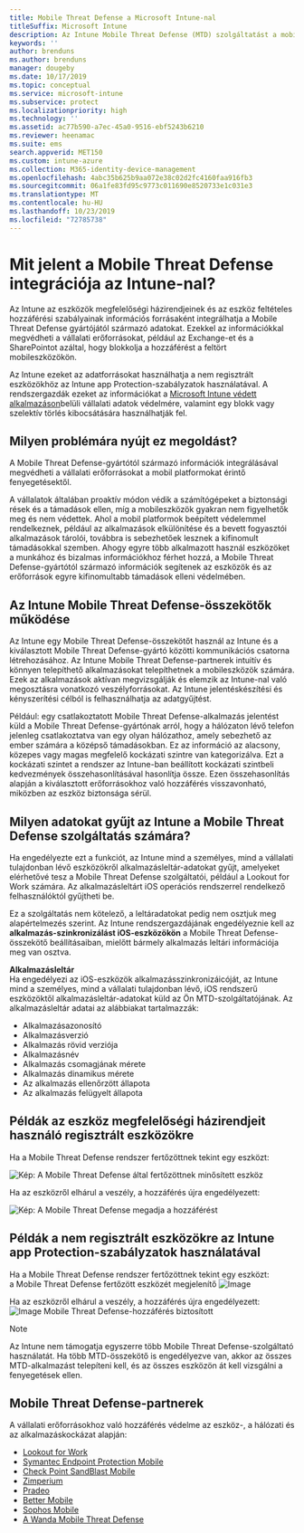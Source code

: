 ```yaml
---
title: Mobile Threat Defense a Microsoft Intune-nal
titleSuffix: Microsoft Intune
description: Az Intune Mobile Threat Defense (MTD) szolgáltatást a mobileszköz-védelmi partnerével együtt használva eszközkockázaton alapuló módon védheti meg a vállalati erőforrásokhoz való hozzáférést.
keywords: ''
author: brenduns
ms.author: brenduns
manager: dougeby
ms.date: 10/17/2019
ms.topic: conceptual
ms.service: microsoft-intune
ms.subservice: protect
ms.localizationpriority: high
ms.technology: ''
ms.assetid: ac77b590-a7ec-45a0-9516-ebf5243b6210
ms.reviewer: heenamac
ms.suite: ems
search.appverid: MET150
ms.custom: intune-azure
ms.collection: M365-identity-device-management
ms.openlocfilehash: 4abc35b625b9aa072e38c02d2fc4160faa916fb3
ms.sourcegitcommit: 06a1fe83fd95c9773c011690e8520733e1c031e3
ms.translationtype: MT
ms.contentlocale: hu-HU
ms.lasthandoff: 10/23/2019
ms.locfileid: "72785738"
---
```

# <a name="what-is-mobile-threat-defense-integration-with-intune"></a>Mit jelent a Mobile Threat Defense integrációja az Intune-nal?
Az Intune az eszközök megfelelőségi házirendjeinek és az eszköz feltételes hozzáférési szabályainak információs forrásaként integrálhatja a Mobile Threat Defense gyártójától származó adatokat. Ezekkel az információkkal megvédheti a vállalati erőforrásokat, például az Exchange-et és a SharePointot azáltal, hogy blokkolja a hozzáférést a feltört mobileszközökön.

Az Intune ezeket az adatforrásokat használhatja a nem regisztrált eszközökhöz az Intune app Protection-szabályzatok használatával. A rendszergazdák ezeket az információkat a [Microsoft Intune védett alkalmazáson](~/apps/apps-supported-intune-apps.md)belüli vállalati adatok védelmére, valamint egy blokk vagy szelektív törlés kibocsátására használhatják fel.

## <a name="what-problem-does-this-solve"></a>Milyen problémára nyújt ez megoldást?
A Mobile Threat Defense-gyártótól származó információk integrálásával megvédheti a vállalati erőforrásokat a mobil platformokat érintő fenyegetésektől.  

A vállalatok általában proaktív módon védik a számítógépeket a biztonsági rések és a támadások ellen, míg a mobileszközök gyakran nem figyelhetők meg és nem védettek. Ahol a mobil platformok beépített védelemmel rendelkeznek, például az alkalmazások elkülönítése és a bevett fogyasztói alkalmazások tárolói, továbbra is sebezhetőek lesznek a kifinomult támadásokkal szemben. Ahogy egyre több alkalmazott használ eszközöket a munkához és bizalmas információkhoz férhet hozzá, a Mobile Threat Defense-gyártótól származó információk segítenek az eszközök és az erőforrások egyre kifinomultabb támadások elleni védelmében.  

## <a name="how-do-the-intune-mobile-threat-defense-connectors-work"></a>Az Intune Mobile Threat Defense-összekötők működése

Az Intune egy Mobile Threat Defense-összekötőt használ az Intune és a kiválasztott Mobile Threat Defense-gyártó közötti kommunikációs csatorna létrehozásához. Az Intune Mobile Threat Defense-partnerek intuitív és könnyen telepíthető alkalmazásokat telepíthetnek a mobileszközök számára. Ezek az alkalmazások aktívan megvizsgálják és elemzik az Intune-nal való megosztásra vonatkozó veszélyforrásokat. Az Intune jelentéskészítési és kényszerítési célból is felhasználhatja az adatgyűjtést.  

Például: egy csatlakoztatott Mobile Threat Defense-alkalmazás jelentést küld a Mobile Threat Defense-gyártónak arról, hogy a hálózaton lévő telefon jelenleg csatlakoztatva van egy olyan hálózathoz, amely sebezhető az ember számára a középső támadásokban. Ez az információ az alacsony, közepes vagy magas megfelelő kockázati szintre van kategorizálva. Ezt a kockázati szintet a rendszer az Intune-ban beállított kockázati szintbeli kedvezmények összehasonlításával hasonlítja össze. Ezen összehasonlítás alapján a kiválasztott erőforrásokhoz való hozzáférés visszavonható, miközben az eszköz biztonsága sérül.

## <a name="what-data-does-intune-collect-for-mobile-threat-defense"></a>Milyen adatokat gyűjt az Intune a Mobile Threat Defense szolgáltatás számára?

Ha engedélyezte ezt a funkciót, az Intune mind a személyes, mind a vállalati tulajdonban lévő eszközökről alkalmazásleltár-adatokat gyűjt, amelyeket elérhetővé tesz a Mobile Threat Defense szolgáltatói, például a Lookout for Work számára. Az alkalmazásleltárt iOS operációs rendszerrel rendelkező felhasználóktól gyűjtheti be.

Ez a szolgáltatás nem kötelező, a leltáradatokat pedig nem osztjuk meg alapértelmezés szerint. Az Intune rendszergazdájának engedélyeznie kell az **alkalmazás-szinkronizálást iOS-eszközökön** a Mobile Threat Defense-összekötő beállításaiban, mielőtt bármely alkalmazás leltári információja meg van osztva.

**Alkalmazásleltár**  
Ha engedélyezi az iOS-eszközök alkalmazásszinkronizáicóját, az Intune mind a személyes, mind a vállalati tulajdonban lévő, iOS rendszerű eszközöktől alkalmazásleltár-adatokat küld az Ön MTD-szolgáltatójának. Az alkalmazásleltár adatai az alábbiakat tartalmazzák:

- Alkalmazásazonosító
- Alkalmazásverzió
- Alkalmazás rövid verziója
- Alkalmazásnév
- Alkalmazás csomagjának mérete
- Alkalmazás dinamikus mérete
- Az alkalmazás ellenőrzött állapota
- Az alkalmazás felügyelt állapota

## <a name="sample-scenarios-for-enrolled-devices-using-device-compliance-policies"></a>Példák az eszköz megfelelőségi házirendjeit használó regisztrált eszközökre

Ha a Mobile Threat Defense rendszer fertőzöttnek tekint egy eszközt:

![Kép: A Mobile Threat Defense által fertőzöttnek minősített eszköz](./media/mobile-threat-defense/MTD-image-1.png)

Ha az eszközről elhárul a veszély, a hozzáférés újra engedélyezett:

![Kép: A Mobile Threat Defense megadja a hozzáférést](./media/mobile-threat-defense/MTD-image-2.png)

## <a name="sample-scenarios-for-unenrolled-devices-using-intune-app-protection-policies"></a>Példák a nem regisztrált eszközökre az Intune app Protection-szabályzatok használatával

Ha a Mobile Threat Defense rendszer fertőzöttnek tekint egy eszközt:<br>
a Mobile Threat Defense fertőzött eszközét megjelenítő ![Image ](./media/mobile-threat-defense/MTD-image-3.png)

Ha az eszközről elhárul a veszély, a hozzáférés újra engedélyezett:<br>
![Image Mobile Threat Defense-hozzáférés biztosított ](./media/mobile-threat-defense/MTD-image-4.png)

> [!NOTE] 
> Az Intune nem támogatja egyszerre több Mobile Threat Defense-szolgáltató használatát. Ha több MTD-összekötő is engedélyezve van, akkor az összes MTD-alkalmazást telepíteni kell, és az összes eszközön át kell vizsgálni a fenyegetések ellen.

## <a name="mobile-threat-defense-partners"></a>Mobile Threat Defense-partnerek

A vállalati erőforrásokhoz való hozzáférés védelme az eszköz-, a hálózati és az alkalmazáskockázat alapján:

- [Lookout for Work](lookout-mobile-threat-defense-connector.md)
- [Symantec Endpoint Protection Mobile](skycure-mobile-threat-defense-connector.md)
- [Check Point SandBlast Mobile](checkpoint-sandblast-mobile-mobile-threat-defense-connector.md)
- [Zimperium](zimperium-mobile-threat-defense-connector.md)
- [Pradeo](pradeo-mobile-threat-defense-connector.md)
- [Better Mobile](better-mobile-threat-defense-connector.md)
- [Sophos Mobile](sophos-mtd-connector.md)
- [A Wanda Mobile Threat Defense](wandera-mtd-connector.md)
